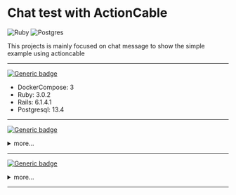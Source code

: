 # Chat test with ActionCable

![Ruby](https://img.shields.io/badge/ruby-%23CC342D.svg?style=for-the-badge&logo=ruby&logoColor=white) ![Postgres](https://img.shields.io/badge/postgres-%23316192.svg?style=for-the-badge&logo=postgresql&logoColor=white)


This projects is mainly focused on chat message to show the simple example using actioncable

<hr>

[![Generic badge](https://img.shields.io/badge/Specs--blue.svg)](https://shields.io/)

- DockerCompose: 3
- Ruby: 3.0.2
- Rails: 6.1.4.1
- Postgresql: 13.4

<hr>


[![Generic badge](https://img.shields.io/badge/Install--blue.svg)](https://shields.io/)
<details>
  <summary>
   more...
  </summary>

Clone

```
git clone https://github.com/euricovidal/chat-rails
```

Run:
```
bin/setup
```
</details>
<hr>


[![Generic badge](https://img.shields.io/badge/Usage--green.svg)](https://shields.io/)
<details>
  <summary>
   more...
  </summary>

We have the three listeners to analyze the events


Ruby _(using websocket-eventmachine-client)_:
```
docker-compose exec web ruby teste.rb
```

NodeJS:
```
docker-compose exec web nodejs teste.js
```

HTML _(browser)_:
```
open teste.html
```
</details>
<hr>


